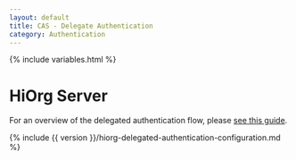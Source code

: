 ```yaml
---
layout: default
title: CAS - Delegate Authentication
category: Authentication
---
```


{% include variables.html %}

# HiOrg Server

For an overview of the delegated authentication flow, please [see this guide](Delegate-Authentication.html).

{% include {{ version }}/hiorg-delegated-authentication-configuration.md %}
